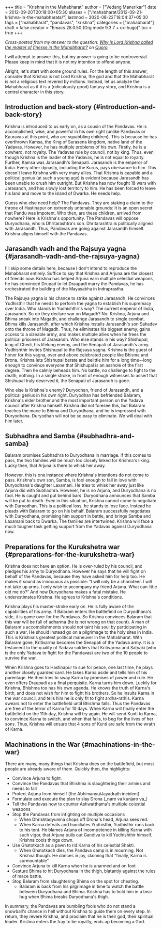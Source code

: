 +++
title = "Krishna in the Mahabharat"
author = ["Vedang Manerikar"]
date = 2012-09-20T20:18:00+05:30
aliases = ["/mahabharat/2012-09-21-krishna-in-the-mahabharata/"]
lastmod = 2020-08-22T18:04:37+05:30
tags = ["mahabharat", "pandavas", "krishna"]
categories = ["mahabharat"]
draft = false
creator = "Emacs 28.0.50 (Org mode 9.3.7 + ox-hugo)"
toc = true
+++

_Cross-posted from my answer to the question: [Why is Lord Krishna
called the master of finesse in the Mahabharat?](http://www.quora.com/Mahabharata/Why-is-Lord-Krishna-called-the-master-of-finesse-in-the-Mahabharat/answer/Vedang-Manerikar) on [Quora](http://quora.com)_

I will attempt to answer this, but my answer is going to be
controversial. Please keep in mind that it is not my intention to
offend anyone.

<!--more-->

Alright, let's start with some ground rules. For the length of this
answer, consider that Krishna is not Lord Krishna, the god and that
the Mahabharat is not a religious text revered by millions. Instead,
let us analyze the Mahabharat as if it is a (ridiculously good)
fantasy story, and Krishna is a central character in this story.


## Introduction and back-story {#introduction-and-back-story}

Krishna is introduced to us early on, as a cousin of the Pandavas. He
is accomplished, wise, and powerful in his own right (unlike Pandavas
or Kauravas at this point, who are squabbling children). This is
because he has overthrown Kamsa, the King of Surasena kingdom, native
land of the Yadavas. However, he has multiple problems of his own.
Firstly, he is a cowherd, not royalty. The Yadavas rule by council,
not by king. Thus, even though Krishna is the leader of the Yadavas,
he is not equal to royalty. Further, Kamsa was Jarasandh's Senapati.
Jarasandh is the emperor of India. Every other dynasty, including the
Kurus, pays obeisance to him. This doesn't leave Krishna with very
many allies. That Krishna is capable and a political genius (at such a
young age) is evident because Jarasandh has been unable to crush him
outright. But Krishna has now fought 18 wars with Jarasandh, and has
slowly lost territory to him. He has been forced to leave his land and
move to the island of Dwarka. He needs help.

Guess who else need help? The Pandavas. They are staking a claim to
the throne of Hastinapur on extremely untenable grounds: It is an open
secret that Pandu was impotent. Who then, are these children, arrived
from nowhere? Here is Krishna's opportunity. The Pandavas will oppose
Duryodhana, who is Dhritarashtra's son. Dhritarashtra is politically
aligned with Jarasandh. Thus, Pandavas are going against Jarasandh
himself. Krishna aligns himself with the Pandavas.


## Jarasandh vadh and the Rajsuya yagna {#jarasandh-vadh-and-the-rajsuya-yagna}

I'll skip some details here, because I don't intend to reproduce the
Mahabharat entirely. Suffice to say that Krishna and Arjuna are the
closest of friends now. Krishna has helped Arjuna earn multiple
celestial weapons, he has convinced Drupad to let Draupadi marry the
Pandavas, he has orchestrated the building of the Mayasabha in
Indraprastha.

The Rajsuya yagna is his chance to strike against Jarasandh. He
convinces Yudhisthir that he needs to perform the yagna to establish
his supremacy over India. Who stands in Yudhishthir's way? The current
emperor of India, Jarasandh. So do they declare war on Magadh? No.
Krishna, Arjuna and Bhima sneak into Magadh, and challenge Jarasandh
to single combat. Bhima kills Jarasandh, after which Krishna installs
Jarasandh's son Sahadev onto the throne of Magadh. Thus, he eliminates
his biggest enemy, gains access to a sizeable army, and makes multiple
allies when he frees the political prisoners of Jarasandh. Who else
stands in his way? Shishupal, king of Chedi, his lifelong enemy, and
the Senapati of Jarasandh's army. Yudhishthir invites Shishupal to the
Rajsuya yagna. Krishna is the guest of honor for this yagna, over and
above celebrated people like Bhisma and Drona. Krishna lets Shishupal
berate and belittle him for a long time--long enough to convince
everyone that Shishupal is an asshole of the first degree. Then he
calmly beheads him. No battle, no challenge to fight to the death,
nothing. In a single stroke, in front of enough witnesses to assert
that Shishupal truly deserved it, the Senapati of Jarasandh is gone.

Who else is Krishna's enemy? Duryodhan, friend of Jarasandh, and a
political genius in his own right. Duryodhan has befriended Balaram,
Krishna's elder brother and the most important person on the Yadava
council after Krishna himself. Krishna did not foresee this, but
Balaram teaches the mace to Bhima and Duryodhana, and he is impressed
with Duryodhana. Duryodhan will not be so easy to eliminate. We will
deal with him later.


## Subhadhra and Samba {#subhadhra-and-samba}

Balaram promises Subhadhra to Duryodhana in marriage. If this comes to
pass, the two families will be much too closely linked for Krishna's
liking. Lucky then, that Arjuna is there to whisk her away.

However, this is one instance where Krishna's intentions do not come
to pass. Krishna's own son, Samba, is fool enough to fall in love with
Duryodhana's daughter Laxamani. He tries to whisk her away just like
Arjuna did with Subhadhra. However, he is no Arjuna, and Duryodhana is
no fool. He is caught and put behind bars. Duryodhana announces that
Samba will be put to death. Even in this situation, Krishna cannot
come to negotiate with Duryodhan. This is a political loss, he stands
to lose face. Instead he pleads with Balaram to go on his behalf.
Balaram successfully negotiates with Duryodhana, promising him support
in battle, and brings Samba and Laxamani back to Dwarka. The families
are intertwined. Krishna will face a much tougher task getting support
from the Yadavas against Duryodhana now.


## Preparations for the Kurukshetra war {#preparations-for-the-kurukshetra-war}

Krishna does not have an option. He is over-ruled by his council, and
pledges his army to Duryodhana. However he says that he will fight on
behalf of the Pandavas, because they have asked him for help too. He
makes it sound as innocuous as possible: "I will only be a charioteer.
I will not take up arms. I only wish to accompany my friend Arjuna.
What can little old me do?" And now Duryodhana makes a fatal mistake.
He underestimates Krishna. He agrees to Krishna's conditions.

Krishna plays his master-stroke early on. He is fully aware of the
capabilities of his army. If Balaram enters the battlefield on
Duryodhana's side, it is game over for the Pandavas. So Krishna
convinces Balaram that this war will be full of adharma (he is not
wrong on that count). A man of Balaram's accomplishments should not
taint his soul by participating in such a war. He should instead go on
a pilgrimage to the holy sites in India. <span class="underline">This</span> is Krishna's greatest
political maneuver in the Mahabharat. With Balaram gone, Kritivarma
becomes the Senapati of the Yadava army. It is a testament to the
quality of Yadava soldiers that Kritivarma and Satyaki (who is the
only Yadava to fight for the Pandavas) are two of the 10 people to
survive the war.

When Krishna goes to Hastinapur to sue for peace, one last time, he
plays another closely guarded card. He takes Karna aside and tells him
of his parentage. He then tries to sway Karna by promises of power and
rule. He even offers Draupadi as a final perquisite. Karna turns him
down. Luckily for Krishna, Bhishma too has his own agenda. He knows
the truth of Karna's birth, and does not wish for him to fight his
brothers. So he insults Karna in the war council, and tells him he is
only fit to fight ardha-rathis. Karna swears not to enter the
battlefield until Bhishma falls. Thus the Pandavas are free of the
terror of Karna for 10 days. When Karna will finally enter the
battlefield on the 11th day, Krishna will try again. He will send
Kunti to Karna, to convince Karna to switch, and when that fails, to
beg for the lives of her sons. Thus, Krishna will ensure that 4 sons
of Kunti are safe from the wrath of Karna.


## Machinations in the War {#machinations-in-the-war}

There are many, many things that Krishna does on the battlefield, but
most people are already aware of them. Quickly then, the highlights:

-   Convince Arjuna to fight.
-   Convince the Pandavas that Bhishma is slaughtering their armies and
    needs to fall
-   Protect Arjuna from himself (the Abhimanyu/Jayadrath incident)
-   Formulate and execute the plan to slay Drona (\_naro va kunjaro va\_)
-   Tell the Pandavas how to counter Ashwatthama's multiple celestial
    weapons
-   Stop the Pandavas from infighting on multiple occasions
    -   When Dhrishtadyumna chops off Drona's head, Arjuna sees red.
    -   When Karna defeats and humiliates Yudhisthir, Yudhisthir runs back
        to his tent. He blames Arjuna of incompetence in killing Karna
        with such vigor, that Arjuna pulls out Gandiva to kill Yudhishthir
        himself. Krishna cools things down.
-   Use Ghatotkach as a pawn to rid Karna of his celestial Shakti.
    -   When Ghatotkach dies, the Pandava camp is in mourning. Not Krishna
        though. He dances in joy, claiming that "finally, Karna is
        surmountable"
-   Convince Arjuna to kill Karna when he is unarmed and on foot
-   Gesture Bhima to hit Duryodhana in the thigh, blatantly against the
    rules of mace battle.
-   Stop Balaram from slaughtering Bhima on the spot for cheating.
    -   Balaram is back from his pilgrimage in time to watch the battle
        between Duryodhana and Bhima. Krishna has to hold him in a bear
        hug when Bhima breaks Duryodhana's thigh.

In summary, the Pandavas are bumbling fools who do not stand a
snowball's chance in hell without Krishna to guide them on every step.
In return, they revere Krishna, and proclaim that he is their god,
their spiritual leader. Krishna enters the fray to be royalty, ends up
becoming a God.
